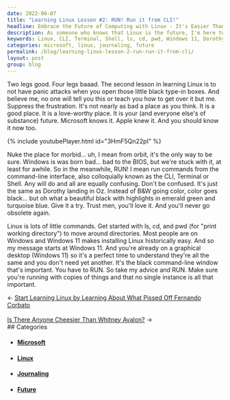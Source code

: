 ```yaml
---
date: 2022-06-07
title: "Learning Linux Lesson #2: RUN! Run it from CLI!"
headline: Embrace the Future of Computing with Linux - It's Easier Than Ever!
description: As someone who knows that Linux is the future, I'm here to tell you that learning it doesn't have to be intimidating. With the help of commands like ls, cd, and pwd, you can easily navigate the command-line interface. And with Windows 11, it's easier than ever to install Linux. So take my advice and join the future of computing!
keywords: Linux, CLI, Terminal, Shell, ls, cd, pwd, Windows 11, Dorothy, Oz, Install, Future, Computing, Intimidating, Microsoft, Apple
categories: microsoft, linux, journaling, future
permalink: /blog/learning-linux-lesson-2-run-run-it-from-cli/
layout: post
group: blog
---
```



Two legs good. Four legs baaad. The second lesson in learning Linux is to not
have panic attacks when you open those little black type-in boxes. And believe
me, no one will tell you this or teach you how to get over it but me. Suppress
the frustration. It's not nearly as bad a place as you think. It is a good
place. It is a love-worthy place. It is your (and everyone else's of substance)
future. Microsoft knows it. Apple knew it. And you should know it now too.

{% include youtubePlayer.html id="3HmF5Qn22pI" %}

Nuke the place for morbid... uh, I mean from orbit, it's the only way to be
sure. Windows is was born bad... bad to the BIOS, but we're stuck with it, at
least for awhile. So in the meanwhile, RUN! I mean run commands from the
command-line interface, also colloquially known as the CLI, Terminal or Shell.
Any will do and all are equally confusing. Don't be confused. It's just the
same as Dorothy landing in Oz. Instead of B&W going color, color goes black...
but oh what a beautiful black with highlights in emerald green and turquoise
blue. Give it a try. Trust men, you'll love it. And you'll never go obsolete
again.

Linux is lots of little commands. Get started with ls, cd, and pwd (for "print
working directory") to move around directories. Most people are on Windows and
Windows 11 makes installing Linux historically easy. And so my message starts
at Windows 11. And you're already on a graphical desktop (Windows 11) so it's a
perfect time to understand they're all the same and you don't need yet another.
It's the black command-line window that's important. You have to RUN. So take
my advice and RUN. Make sure you're running with copies of things and that no
single instance is all that important.


<div class="arrow-links"><div class="post-nav-prev"><span class="arrow">&larr;&nbsp;</span><a href="/blog/start-learning-linux-by-learning-about-what-pissed-off-fernando-corbato/">Start Learning Linux by Learning About What Pissed Off Fernando Corbato</a></div> &nbsp; <div class="post-nav-next"><a href="/blog/is-there-anyone-cheesier-than-whitney-avalon/">Is There Anyone Cheesier Than Whitney Avalon?</a><span class="arrow">&nbsp;&rarr;</span></div></div>
## Categories

<ul>
<li><h4><a href='/microsoft/'>Microsoft</a></h4></li>
<li><h4><a href='/linux/'>Linux</a></h4></li>
<li><h4><a href='/journaling/'>Journaling</a></h4></li>
<li><h4><a href='/future/'>Future</a></h4></li></ul>